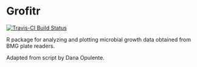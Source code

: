 # Grofitr

[![Travis-CI Build Status](https://travis-ci.org/dtdoering/grofitr.svg?branch=master)](https://travis-ci.org/dtdoering/grofitr)

R package for analyzing and plotting microbial growth data obtained from BMG plate readers.

Adapted from script by Dana Opulente.
